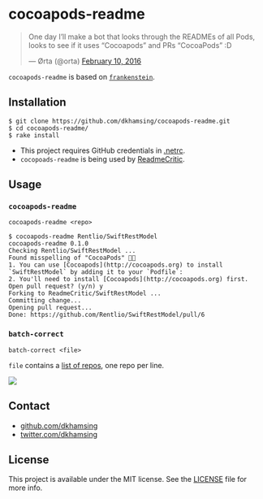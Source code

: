 # cocoapods-readme

<blockquote class="twitter-tweet" data-lang="en"><p lang="en" dir="ltr">One day I’ll make a bot that looks through the READMEs of all Pods, looks to see if it uses “Cocoapods” and PRs “CocoaPods” :D</p>&mdash; Ørta (@orta) <a href="https://twitter.com/orta/status/697374357975388160">February 10, 2016</a></blockquote>
<script async src="//platform.twitter.com/widgets.js" charset="utf-8"></script>

`cocoapods-readme` is based on [`frankenstein`](https://github.com/dkhamsing/frankenstein).

## Installation

```shell
$ git clone https://github.com/dkhamsing/cocoapods-readme.git
$ cd cocoapods-readme/
$ rake install
```

- This project requires GitHub credentials in [.netrc](https://github.com/octokit/octokit.rb#using-a-netrc-file).
- `cocopoads-readme` is being used by [ReadmeCritic](https://github.com/issues?utf8=✓&q=cocoapods+author%3AReadmeCritic).

## Usage

### `cocoapods-readme`

```shell
cocoapods-readme <repo>
```

```
$ cocoapods-readme Rentlio/SwiftRestModel
cocoapods-readme 0.1.0
Checking Rentlio/SwiftRestModel ...
Found misspelling of "CocoaPods" 🔴🤓
1. You can use [Cocoapods](http://cocoapods.org) to install `SwiftRestModel` by adding it to your `Podfile`:
2. You'll need to install [Cocoapods](http://cocoapods.org) first.
Open pull request? (y/n) y
Forking to ReadmeCritic/SwiftRestModel ...
Committing change...
Opening pull request...
Done: https://github.com/Rentlio/SwiftRestModel/pull/6
```

### `batch-correct`

```shell
batch-correct <file>
```

`file` contains a [list of repos](https://github.com/dkhamsing/all_specs_repos), one repo per line.

![](assets/batch-correct-demo.gif)

## Contact

- [github.com/dkhamsing](https://github.com/dkhamsing)
- [twitter.com/dkhamsing](https://twitter.com/dkhamsing)

## License

This project is available under the MIT license. See the [LICENSE](LICENSE) file for more info.
